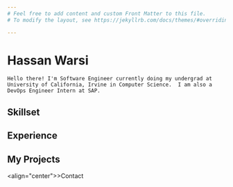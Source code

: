 ```yaml
---
# Feel free to add content and custom Front Matter to this file.
# To modify the layout, see https://jekyllrb.com/docs/themes/#overriding-theme-defaults

---
```


#  Hassan Warsi

    Hello there! I'm Software Engineer currently doing my undergrad at University of California, Irvine in Computer Science.  I am also a DevOps Engineer Intern at SAP.

## Skillset


## Experience



## My Projects 



<align="center">>Contact </align>






